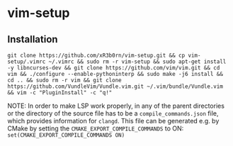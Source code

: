 # vim-setup
## Installation
```
git clone https://github.com/xR3b0rn/vim-setup.git && cp vim-setup/.vimrc ~/.vimrc && sudo rm -r vim-setup && sudo apt-get install -y libncurses-dev && git clone https://github.com/vim/vim.git && cd vim && ./configure --enable-pythoninterp && sudo make -j6 install && cd .. && sudo rm -r vim && git clone https://github.com/VundleVim/Vundle.vim.git ~/.vim/bundle/Vundle.vim && vim -c "PluginInstall" -c "q!"
```

NOTE:
In order to make LSP work properly, in any of the parent directories or the directory of the source file has to be a `compile_commands.json` file, which provides information for `clangd`. This file can be generated e.g. by CMake by setting the `CMAKE_EXPORT_COMPILE_COMMANDS` to ON: `set(CMAKE_EXPORT_COMPILE_COMMANDS ON)` 
